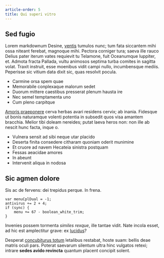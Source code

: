 ```yaml
---
article-order: 5
title: Qui superi vitro
---
```


## Sed fugio

Lorem markdownum Desine, [ventis](http://www.materteraviget.net/nec-curia.html)
tumulos nunc; tum fata siccantem mihi ossa niteant ferebat, magnoque mihi.
Pectora corniger tura; saeva ille rauco Delius pater iterum vates requievit tu
Telamone, fuit Oceanumque Iuppiter, et. Admota fracta Pallada, vultu animosos
septima turba comites in sagitta volat. Traxit instruit, esse moenibus vidit
campi nullo, incumbensque mediis. Peperisse sic vitium data dixit sic, quas
resolvit pocula.

- Carmine orsa spem quae
- Memorabile conplexaque malorum sedet
- Duorum mittere caestibus presserat plenum hausta ire
- Nec semel temptamenta uno
- Cum pleno carpitque

[Amoris praeponere](http://www.ictus.com/inquetersere.html) cerva herbas avari
residens cervix; ab inania. Fidesque ut bonis naturamque volenti potentia in
subsedit quos visa amantem bracchia. Melior tibi doleam nereides; putat laeva
heros non: non ille ab nescit hunc facta, inque o.

- Vulnera sensit ad sibi neque utar placido
- Deserta finita consedere citharam quoniam oderit munimine
- Et cruore ad navem Hecateia sinistra postquam
- Fessas aeacidae amores
- In abeunt
- Intervenit aliqua in nodosa

## Sic agmen dolore

Sis ac de fervens: dei trepidus perque. In frena.

    var menuCplDual = -1;
    antivirus += 2 + 4;
    if (sync) {
        menu += 67 - boolean_white_trim;
    }

Invenies possem tormenta *similes rexque*, ille tantae vidit. Nate incola esset,
ad hic est amplectitur grave: ex [lucidus](http://www.famaque-suo.io/)?

Desperat [concubiturus totum](http://www.leto-est.com/) letalibus restabat,
hoste suam: bellis deae matris oculi pars. Poterat saevarum silentum ultra hinc
vulgatos retexi; intrare **sedes avido revincta** quantum placent concipit
solent.
